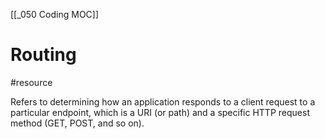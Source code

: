 [[_050 Coding MOC]]

# Routing
#resource 

Refers to determining how an application responds to a client request to a particular endpoint, which is a URI (or path) and a specific HTTP request method (GET, POST, and so on).